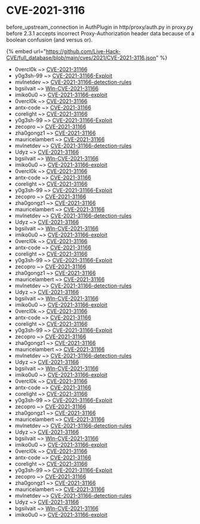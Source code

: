 # CVE-2021-3116

before_upstream_connection in AuthPlugin in http/proxy/auth.py in proxy.py before 2.3.1 accepts incorrect Proxy-Authorization header data because of a boolean confusion (and versus or).

{% embed url="https://github.com/Live-Hack-CVE/full_database/blob/main/cves/2021/CVE-2021-3116.json" %}


* 0vercl0k ~> [CVE-2021-31166](https://www.alice-snow.ru/2021/database/cve-2021-3116/cve-2021-31166-0vercl0k)
* y0g3sh-99 ~> [CVE-2021-31166-Exploit](https://www.alice-snow.ru/2021/database/cve-2021-3116/cve-2021-31166-exploit-y0g3sh-99)
* mvlnetdev ~> [CVE-2021-31166-detection-rules](https://www.alice-snow.ru/2021/database/cve-2021-3116/cve-2021-31166-detection-rules-mvlnetdev)
* bgsilvait ~> [WIn-CVE-2021-31166](https://www.alice-snow.ru/2021/database/cve-2021-3116/win-cve-2021-31166-bgsilvait)
* imiko0u0 ~> [CVE-2021-31166-exploit](https://www.alice-snow.ru/2021/database/cve-2021-3116/cve-2021-31166-exploit-imiko0u0)
* 0vercl0k ~> [CVE-2021-31166](https://www.alice-snow.ru/2021/database/cve-2021-3116/cve-2021-31166-0vercl0k)
* antx-code ~> [CVE-2021-31166](https://www.alice-snow.ru/2021/database/cve-2021-3116/cve-2021-31166-antx-code)
* corelight ~> [CVE-2021-31166](https://www.alice-snow.ru/2021/database/cve-2021-3116/cve-2021-31166-corelight)
* y0g3sh-99 ~> [CVE-2021-31166-Exploit](https://www.alice-snow.ru/2021/database/cve-2021-3116/cve-2021-31166-exploit-y0g3sh-99)
* zecopro ~> [CVE-2021-31166](https://www.alice-snow.ru/2021/database/cve-2021-3116/cve-2021-31166-zecopro)
* zha0gongz1 ~> [CVE-2021-31166](https://www.alice-snow.ru/2021/database/cve-2021-3116/cve-2021-31166-zha0gongz1)
* mauricelambert ~> [CVE-2021-31166](https://www.alice-snow.ru/2021/database/cve-2021-3116/cve-2021-31166-mauricelambert)
* mvlnetdev ~> [CVE-2021-31166-detection-rules](https://www.alice-snow.ru/2021/database/cve-2021-3116/cve-2021-31166-detection-rules-mvlnetdev)
* Udyz ~> [CVE-2021-31166](https://www.alice-snow.ru/2021/database/cve-2021-3116/cve-2021-31166-udyz)
* bgsilvait ~> [WIn-CVE-2021-31166](https://www.alice-snow.ru/2021/database/cve-2021-3116/win-cve-2021-31166-bgsilvait)
* imiko0u0 ~> [CVE-2021-31166-exploit](https://www.alice-snow.ru/2021/database/cve-2021-3116/cve-2021-31166-exploit-imiko0u0)
* 0vercl0k ~> [CVE-2021-31166](https://www.alice-snow.ru/2021/database/cve-2021-3116/cve-2021-31166-0vercl0k)
* antx-code ~> [CVE-2021-31166](https://www.alice-snow.ru/2021/database/cve-2021-3116/cve-2021-31166-antx-code)
* corelight ~> [CVE-2021-31166](https://www.alice-snow.ru/2021/database/cve-2021-3116/cve-2021-31166-corelight)
* y0g3sh-99 ~> [CVE-2021-31166-Exploit](https://www.alice-snow.ru/2021/database/cve-2021-3116/cve-2021-31166-exploit-y0g3sh-99)
* zecopro ~> [CVE-2021-31166](https://www.alice-snow.ru/2021/database/cve-2021-3116/cve-2021-31166-zecopro)
* zha0gongz1 ~> [CVE-2021-31166](https://www.alice-snow.ru/2021/database/cve-2021-3116/cve-2021-31166-zha0gongz1)
* mauricelambert ~> [CVE-2021-31166](https://www.alice-snow.ru/2021/database/cve-2021-3116/cve-2021-31166-mauricelambert)
* mvlnetdev ~> [CVE-2021-31166-detection-rules](https://www.alice-snow.ru/2021/database/cve-2021-3116/cve-2021-31166-detection-rules-mvlnetdev)
* Udyz ~> [CVE-2021-31166](https://www.alice-snow.ru/2021/database/cve-2021-3116/cve-2021-31166-udyz)
* bgsilvait ~> [WIn-CVE-2021-31166](https://www.alice-snow.ru/2021/database/cve-2021-3116/win-cve-2021-31166-bgsilvait)
* imiko0u0 ~> [CVE-2021-31166-exploit](https://www.alice-snow.ru/2021/database/cve-2021-3116/cve-2021-31166-exploit-imiko0u0)
* 0vercl0k ~> [CVE-2021-31166](https://www.alice-snow.ru/2021/database/cve-2021-3116/cve-2021-31166-0vercl0k)
* antx-code ~> [CVE-2021-31166](https://www.alice-snow.ru/2021/database/cve-2021-3116/cve-2021-31166-antx-code)
* corelight ~> [CVE-2021-31166](https://www.alice-snow.ru/2021/database/cve-2021-3116/cve-2021-31166-corelight)
* y0g3sh-99 ~> [CVE-2021-31166-Exploit](https://www.alice-snow.ru/2021/database/cve-2021-3116/cve-2021-31166-exploit-y0g3sh-99)
* zecopro ~> [CVE-2021-31166](https://www.alice-snow.ru/2021/database/cve-2021-3116/cve-2021-31166-zecopro)
* zha0gongz1 ~> [CVE-2021-31166](https://www.alice-snow.ru/2021/database/cve-2021-3116/cve-2021-31166-zha0gongz1)
* mauricelambert ~> [CVE-2021-31166](https://www.alice-snow.ru/2021/database/cve-2021-3116/cve-2021-31166-mauricelambert)
* mvlnetdev ~> [CVE-2021-31166-detection-rules](https://www.alice-snow.ru/2021/database/cve-2021-3116/cve-2021-31166-detection-rules-mvlnetdev)
* Udyz ~> [CVE-2021-31166](https://www.alice-snow.ru/2021/database/cve-2021-3116/cve-2021-31166-udyz)
* bgsilvait ~> [WIn-CVE-2021-31166](https://www.alice-snow.ru/2021/database/cve-2021-3116/win-cve-2021-31166-bgsilvait)
* imiko0u0 ~> [CVE-2021-31166-exploit](https://www.alice-snow.ru/2021/database/cve-2021-3116/cve-2021-31166-exploit-imiko0u0)
* 0vercl0k ~> [CVE-2021-31166](https://www.alice-snow.ru/2021/database/cve-2021-3116/cve-2021-31166-0vercl0k)
* antx-code ~> [CVE-2021-31166](https://www.alice-snow.ru/2021/database/cve-2021-3116/cve-2021-31166-antx-code)
* corelight ~> [CVE-2021-31166](https://www.alice-snow.ru/2021/database/cve-2021-3116/cve-2021-31166-corelight)
* y0g3sh-99 ~> [CVE-2021-31166-Exploit](https://www.alice-snow.ru/2021/database/cve-2021-3116/cve-2021-31166-exploit-y0g3sh-99)
* zecopro ~> [CVE-2021-31166](https://www.alice-snow.ru/2021/database/cve-2021-3116/cve-2021-31166-zecopro)
* zha0gongz1 ~> [CVE-2021-31166](https://www.alice-snow.ru/2021/database/cve-2021-3116/cve-2021-31166-zha0gongz1)
* mauricelambert ~> [CVE-2021-31166](https://www.alice-snow.ru/2021/database/cve-2021-3116/cve-2021-31166-mauricelambert)
* mvlnetdev ~> [CVE-2021-31166-detection-rules](https://www.alice-snow.ru/2021/database/cve-2021-3116/cve-2021-31166-detection-rules-mvlnetdev)
* Udyz ~> [CVE-2021-31166](https://www.alice-snow.ru/2021/database/cve-2021-3116/cve-2021-31166-udyz)
* bgsilvait ~> [WIn-CVE-2021-31166](https://www.alice-snow.ru/2021/database/cve-2021-3116/win-cve-2021-31166-bgsilvait)
* imiko0u0 ~> [CVE-2021-31166-exploit](https://www.alice-snow.ru/2021/database/cve-2021-3116/cve-2021-31166-exploit-imiko0u0)
* 0vercl0k ~> [CVE-2021-31166](https://www.alice-snow.ru/2021/database/cve-2021-3116/cve-2021-31166-0vercl0k)
* antx-code ~> [CVE-2021-31166](https://www.alice-snow.ru/2021/database/cve-2021-3116/cve-2021-31166-antx-code)
* corelight ~> [CVE-2021-31166](https://www.alice-snow.ru/2021/database/cve-2021-3116/cve-2021-31166-corelight)
* y0g3sh-99 ~> [CVE-2021-31166-Exploit](https://www.alice-snow.ru/2021/database/cve-2021-3116/cve-2021-31166-exploit-y0g3sh-99)
* zecopro ~> [CVE-2021-31166](https://www.alice-snow.ru/2021/database/cve-2021-3116/cve-2021-31166-zecopro)
* zha0gongz1 ~> [CVE-2021-31166](https://www.alice-snow.ru/2021/database/cve-2021-3116/cve-2021-31166-zha0gongz1)
* mauricelambert ~> [CVE-2021-31166](https://www.alice-snow.ru/2021/database/cve-2021-3116/cve-2021-31166-mauricelambert)
* mvlnetdev ~> [CVE-2021-31166-detection-rules](https://www.alice-snow.ru/2021/database/cve-2021-3116/cve-2021-31166-detection-rules-mvlnetdev)
* Udyz ~> [CVE-2021-31166](https://www.alice-snow.ru/2021/database/cve-2021-3116/cve-2021-31166-udyz)
* bgsilvait ~> [WIn-CVE-2021-31166](https://www.alice-snow.ru/2021/database/cve-2021-3116/win-cve-2021-31166-bgsilvait)
* imiko0u0 ~> [CVE-2021-31166-exploit](https://www.alice-snow.ru/2021/database/cve-2021-3116/cve-2021-31166-exploit-imiko0u0)
* 0vercl0k ~> [CVE-2021-31166](https://www.alice-snow.ru/2021/database/cve-2021-3116/cve-2021-31166-0vercl0k)
* antx-code ~> [CVE-2021-31166](https://www.alice-snow.ru/2021/database/cve-2021-3116/cve-2021-31166-antx-code)
* corelight ~> [CVE-2021-31166](https://www.alice-snow.ru/2021/database/cve-2021-3116/cve-2021-31166-corelight)
* y0g3sh-99 ~> [CVE-2021-31166-Exploit](https://www.alice-snow.ru/2021/database/cve-2021-3116/cve-2021-31166-exploit-y0g3sh-99)
* zecopro ~> [CVE-2021-31166](https://www.alice-snow.ru/2021/database/cve-2021-3116/cve-2021-31166-zecopro)
* zha0gongz1 ~> [CVE-2021-31166](https://www.alice-snow.ru/2021/database/cve-2021-3116/cve-2021-31166-zha0gongz1)
* mauricelambert ~> [CVE-2021-31166](https://www.alice-snow.ru/2021/database/cve-2021-3116/cve-2021-31166-mauricelambert)
* mvlnetdev ~> [CVE-2021-31166-detection-rules](https://www.alice-snow.ru/2021/database/cve-2021-3116/cve-2021-31166-detection-rules-mvlnetdev)
* Udyz ~> [CVE-2021-31166](https://www.alice-snow.ru/2021/database/cve-2021-3116/cve-2021-31166-udyz)
* bgsilvait ~> [WIn-CVE-2021-31166](https://www.alice-snow.ru/2021/database/cve-2021-3116/win-cve-2021-31166-bgsilvait)
* imiko0u0 ~> [CVE-2021-31166-exploit](https://www.alice-snow.ru/2021/database/cve-2021-3116/cve-2021-31166-exploit-imiko0u0)